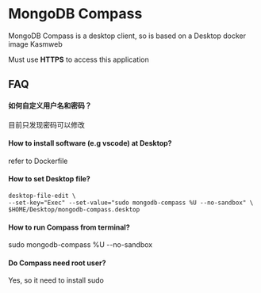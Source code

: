 # MongoDB Compass

MongoDB Compass is a desktop client, so is based on a Desktop docker image Kasmweb  

Must use **HTTPS** to access this application  

## FAQ

#### 如何自定义用户名和密码？

目前只发现密码可以修改

#### How to install software (e.g vscode) at Desktop?

refer to Dockerfile

#### How to set Desktop file?

```
desktop-file-edit \
--set-key="Exec" --set-value="sudo mongodb-compass %U --no-sandbox" \
$HOME/Desktop/mongodb-compass.desktop

```

#### How to run Compass from terminal?

sudo mongodb-compass %U --no-sandbox

#### Do Compass need root user?

Yes, so it need to install sudo
